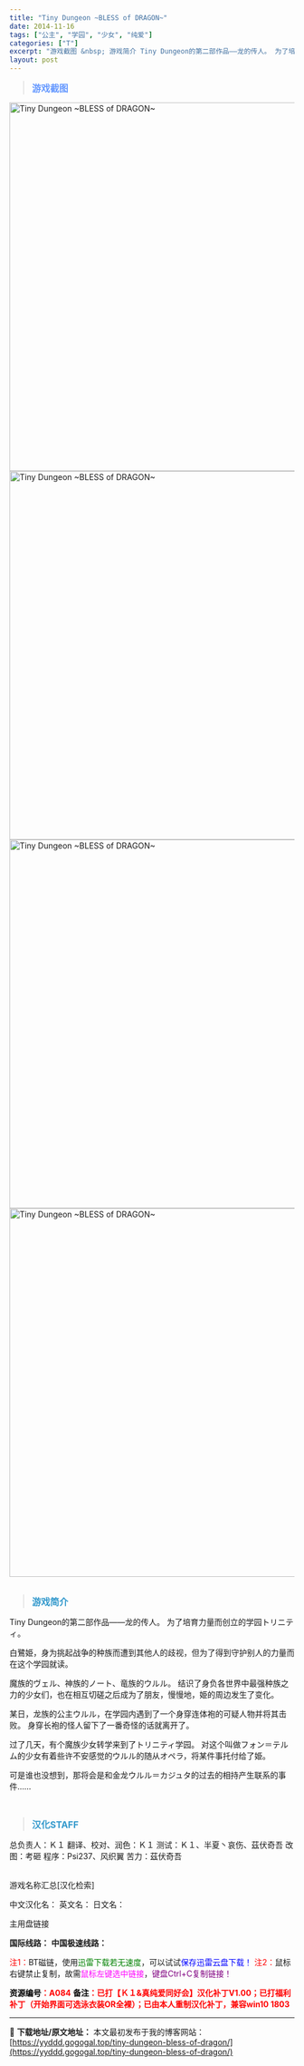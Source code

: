 ```yaml
---
title: "Tiny Dungeon ~BLESS of DRAGON~"
date: 2014-11-16
tags: ["公主", "学园", "少女", "纯爱"]
categories: ["T"]
excerpt: "游戏截图 &nbsp; 游戏简介 Tiny Dungeon的第二部作品——龙的传人。 为了培育力量而创立的学园トリニティ。 白鷺姫，身为挑起战争的种族而遭到其他人的歧视，但为了得到守护别人的力量而在这个学园就读。 魔族的ヴェル、神族的ノート、竜族的ウルル。 结识了身负各世界中最强种族之力的少女们，也&hellip;"
layout: post
---
```


<div>
<blockquote><b><span style="font-size: 12pt; color: #6699ff;">游戏截图</span></b></blockquote>
<div><img title="点击放大" src="https://yyddd.gogogal.top/wp-content/uploads/2025/04/20250430_6811fc63e6b78.webp" alt="Tiny Dungeon ~BLESS of DRAGON~" width="650" /></div>
<div><img title="点击放大" src="https://yyddd.gogogal.top/wp-content/uploads/2025/04/20250430_6811fc65992b1.webp" alt="Tiny Dungeon ~BLESS of DRAGON~" width="650" /></div>
<div><img title="点击放大" src="https://yyddd.gogogal.top/wp-content/uploads/2025/04/20250430_6811fc68577c1.webp" alt="Tiny Dungeon ~BLESS of DRAGON~" width="650" /></div>
<div><img title="点击放大" src="https://yyddd.gogogal.top/wp-content/uploads/2025/04/20250430_6811fc6a1433d.webp" alt="Tiny Dungeon ~BLESS of DRAGON~" width="650" /></div>
&nbsp;
<blockquote><b><span style="font-size: 12pt; color: #3399cc;">游戏简介</span></b></blockquote>
<div>Tiny Dungeon的第二部作品——龙的传人。
为了培育力量而创立的学园トリニティ。

白鷺姫，身为挑起战争的种族而遭到其他人的歧视，但为了得到守护别人的力量而在这个学园就读。

魔族的ヴェル、神族的ノート、竜族的ウルル。
结识了身负各世界中最强种族之力的少女们，也在相互切磋之后成为了朋友，慢慢地，姫的周边发生了变化。

某日，龙族的公主ウルル，在学园内遇到了一个身穿连体袍的可疑人物并将其击败。
身穿长袍的怪人留下了一番奇怪的话就离开了。

过了几天，有个魔族少女转学来到了トリニティ学园。
对这个叫做フォン＝テルム的少女有着些许不安感觉的ウルル的随从オペラ，将某件事托付给了姫。

可是谁也没想到，那将会是和金龙ウルル＝カジュタ的过去的相持产生联系的事件……</div>
&nbsp;
<blockquote><b><span style="font-size: 12pt; color: #3399cc;">汉化STAFF</span></b></blockquote>
<div>总负责人：Ｋ１
翻译、校对、润色：Ｋ１
测试：Ｋ１、半夏丶哀伤、茲伏奇吾
改图：考砸
程序：Psi237、风织翼
苦力：茲伏奇吾</div>
&nbsp;

游戏名称汇总[汉化检索]

中文汉化名：
英文名：
日文名：
</div>
<div class="panel panel-primary">
<div class="panel-heading">主用盘链接</div>
<div class="panel-body">

<b>国际线路：</b>
<b>中国极速线路：</b>


<span style="color: #ff0000;">注1：</span>BT磁链，使用<span style="color: #008000;">迅雷下载若无速度</span>，可以试试<span style="color: #0000ff;">保存迅雷云盘下载！</span>
<span style="color: #ff0000;">注2：</span>鼠标右键禁止复制，故需<span style="color: #ff00ff;">鼠标左键选中链接</span>，<span style="color: #800080;">键盘Ctrl+C复制链接！</span>

</div>
<div class="panel-footer"><span style="color: #ff0000;"><b><span style="color: #000000;">资源编号</span>：A084</b></span>
<span style="color: #ff0000;"><b><span style="color: #000000;">备注</span>：已打【Ｋ１&amp;真纯爱同好会】汉化补丁V1.00；已打福利补丁（开始界面可选泳衣装OR全裸）；已由本人重制汉化补丁，兼容win10 1803</b></span></div>
</div>

---
📖 **下载地址/原文地址：** 本文最初发布于我的博客网站：[https://yyddd.gogogal.top/tiny-dungeon-bless-of-dragon/](https://yyddd.gogogal.top/tiny-dungeon-bless-of-dragon/)
